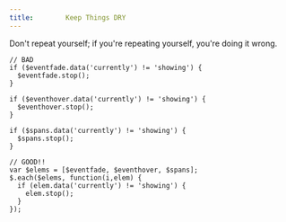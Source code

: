 ```yaml
---
title:        Keep Things DRY
---
```

Don't repeat yourself; if you're repeating yourself, you're doing it wrong.

```
// BAD
if ($eventfade.data('currently') != 'showing') {
  $eventfade.stop();
}

if ($eventhover.data('currently') != 'showing') {
  $eventhover.stop();
}

if ($spans.data('currently') != 'showing') {
  $spans.stop();
}

// GOOD!!
var $elems = [$eventfade, $eventhover, $spans];
$.each($elems, function(i,elem) {
  if (elem.data('currently') != 'showing') {
    elem.stop();
  }
});
```